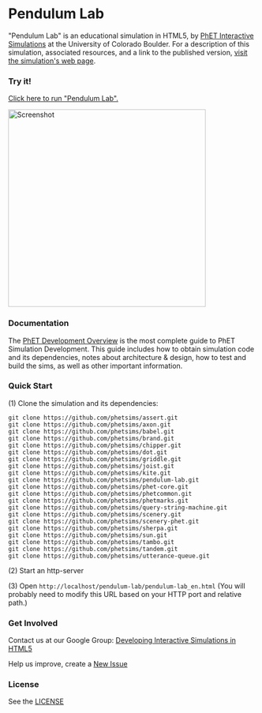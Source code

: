 Pendulum Lab
=============
"Pendulum Lab" is an educational simulation in HTML5, by <a href="https://phet.colorado.edu/" target="_blank">PhET Interactive Simulations</a>
at the University of Colorado Boulder.
For a description of this simulation, associated resources, and a link to the published version,
<a href="https://phet.colorado.edu/en/simulation/pendulum-lab" target="_blank">visit the simulation's web page</a>.

### Try it!

<a href="https://phet.colorado.edu/sims/html/pendulum-lab/latest/pendulum-lab_en.html" target="_blank">Click here to run "Pendulum Lab".</a>

<a href="https://phet.colorado.edu/sims/html/pendulum-lab/latest/pendulum-lab_en.html" target="_blank">
<img src="https://raw.githubusercontent.com/phetsims/pendulum-lab/master/assets/pendulum-lab-screenshot.png" alt="Screenshot" style="width: 400px;"/>
</a>

### Documentation
The <a href="https://github.com/phetsims/phet-info/blob/master/doc/phet-development-overview.md" target="_blank">PhET Development Overview</a> is the most complete guide to PhET Simulation
Development. This guide includes how to obtain simulation code and its dependencies, notes about architecture & design, how to test and build
the sims, as well as other important information.

### Quick Start
(1) Clone the simulation and its dependencies:
```
git clone https://github.com/phetsims/assert.git
git clone https://github.com/phetsims/axon.git
git clone https://github.com/phetsims/babel.git
git clone https://github.com/phetsims/brand.git
git clone https://github.com/phetsims/chipper.git
git clone https://github.com/phetsims/dot.git
git clone https://github.com/phetsims/griddle.git
git clone https://github.com/phetsims/joist.git
git clone https://github.com/phetsims/kite.git
git clone https://github.com/phetsims/pendulum-lab.git
git clone https://github.com/phetsims/phet-core.git
git clone https://github.com/phetsims/phetcommon.git
git clone https://github.com/phetsims/phetmarks.git
git clone https://github.com/phetsims/query-string-machine.git
git clone https://github.com/phetsims/scenery.git
git clone https://github.com/phetsims/scenery-phet.git
git clone https://github.com/phetsims/sherpa.git
git clone https://github.com/phetsims/sun.git
git clone https://github.com/phetsims/tambo.git
git clone https://github.com/phetsims/tandem.git
git clone https://github.com/phetsims/utterance-queue.git
```
(2) Start an http-server

(3) Open `http://localhost/pendulum-lab/pendulum-lab_en.html` (You will probably need to modify this URL based on your HTTP port and relative path.)

### Get Involved

Contact us at our Google Group: <a href="http://groups.google.com/forum/#!forum/developing-interactive-simulations-in-html5" target="_blank">Developing Interactive Simulations in HTML5</a>

Help us improve, create a <a href="http://github.com/phetsims/pendulum-lab/issues/new" target="_blank">New Issue</a>

### License
See the <a href="https://github.com/phetsims/pendulum-lab/blob/master/LICENSE" target="_blank">LICENSE</a>
